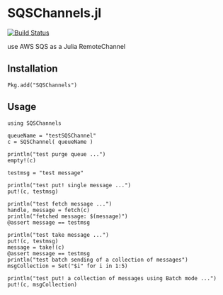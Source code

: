 SQSChannels.jl
===============
[![Build Status](https://travis-ci.org/seung-lab/SQSChannels.jl.svg?branch=master)](https://travis-ci.org/seung-lab/SQSChannels.jl)

use AWS SQS as a Julia RemoteChannel

## Installation
    Pkg.add("SQSChannels")

## Usage
```
using SQSChannels

queueName = "testSQSChannel"
c = SQSChannel( queueName )

println("test purge queue ...")
empty!(c)

testmsg = "test message"

println("test put! single message ...")
put!(c, testmsg)

println("test fetch message ...")
handle, message = fetch(c)
println("fetched message: $(message)")
@assert message == testmsg

println("test take message ...")
put!(c, testmsg)
message = take!(c)
@assert message == testmsg
println("test batch sending of a collection of messages")
msgCollection = Set("$i" for i in 1:5)

println("test put! a collection of messages using Batch mode ...")
put!(c, msgCollection)
```
